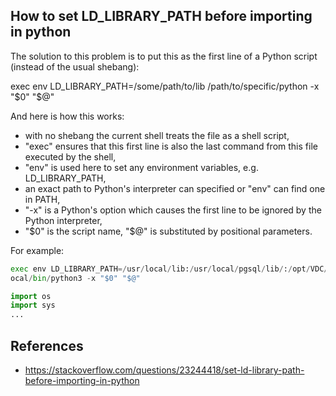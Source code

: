 ## How to set LD_LIBRARY_PATH before importing in python
The solution to this problem is to put this as the first line of a Python script (instead of the usual shebang):

exec env LD_LIBRARY_PATH=/some/path/to/lib /path/to/specific/python -x "$0" "$@"

And here is how this works:
- with no shebang the current shell treats the file as a shell script,
- "exec" ensures that this first line is also the last command from this file executed by the shell,
- "env" is used here to set any environment variables, e.g. LD_LIBRARY_PATH,
- an exact path to Python's interpreter can specified or "env" can find one in PATH,
- "-x" is a Python's option which causes the first line to be ignored by the Python interpreter,
- "$0" is the script name, "$@" is substituted by positional parameters.

For example:
```py
exec env LD_LIBRARY_PATH=/usr/local/lib:/usr/local/pgsql/lib/:/opt/VDC/jdk/jre/lib/amd64/server:/opt/VDC/tomcat/lib:/opt/ServerAdmin/lib:/opt/VDC/tomcat/lib /usr/l
ocal/bin/python3 -x "$0" "$@"

import os
import sys
...

```

## References
- https://stackoverflow.com/questions/23244418/set-ld-library-path-before-importing-in-python
